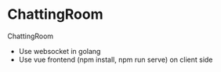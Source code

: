 # ChattingRoom
ChattingRoom

* Use websocket in golang
* Use vue frontend (npm install, npm run serve) on client side
